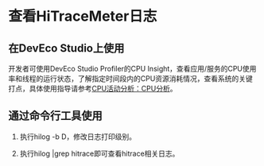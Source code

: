 # 查看HiTraceMeter日志


## 在DevEco Studio上使用

开发者可使用DevEco Studio Profiler的CPU Insight，查看应用/服务的CPU使用率和线程的运行状态，了解指定时间段内的CPU资源消耗情况，查看系统的关键打点，具体使用指导请参考<!--RP1-->[CPU活动分析：CPU分析](https://developer.huawei.com/consumer/cn/doc/harmonyos-guides-V5/ide-insight-session-cpu-V5)<!--RP1End-->。

## 通过命令行工具使用

1. 执行hilog -b D，修改日志打印级别。

2. 执行hilog |grep hitrace即可查看hitrace相关日志。
